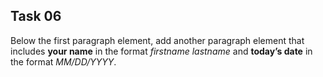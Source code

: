 ## Task 06
Below the first paragraph element, add another paragraph element that includes **your name** in the format *firstname lastname* and **today’s date** in the format *MM/DD/YYYY*. 